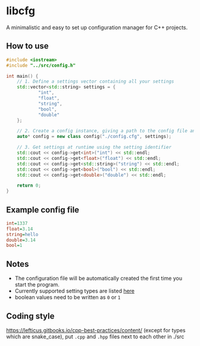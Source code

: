 # libcfg
A minimalistic and easy to set up configuration manager for C++ projects.

## How to use

```c++
#include <iostream>
#include "../src/config.h"

int main() {
    // 1. Define a settings vector containing all your settings
    std::vector<std::string> settings = {
            "int",
            "float",
            "string",
            "bool",
            "double"
    };

    // 2. Create a config instance, giving a path to the config file and the settings map
    auto* config = new class config("./config.cfg", settings);

    // 3. Get settings at runtime using the setting identifier
    std::cout << config->get<int>("int") << std::endl;
    std::cout << config->get<float>("float") << std::endl;
    std::cout << config->get<std::string>("string") << std::endl;
    std::cout << config->get<bool>("bool") << std::endl;
    std::cout << config->get<double>("double") << std::endl;

    return 0;
}
```

## Example config file

```cfg
int=1337
float=3.14
string=hello
double=3.14
bool=1
```

## Notes

- The configuration file will be automatically created the first time you start the program.
- Currently supported setting types are listed [here](https://en.cppreference.com/w/cpp/io/basic_ostream/operator_ltlt)
- boolean values need to be written as `0` or `1`

## Coding style

https://lefticus.gitbooks.io/cpp-best-practices/content/ (except for types which are snake_case), put `.cpp` and `.hpp` files next to each other in ./src